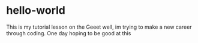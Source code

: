 # hello-world
This is my tutorial lesson on the Geeet
well, im trying to make a new career through coding. One day hoping to be good at this
